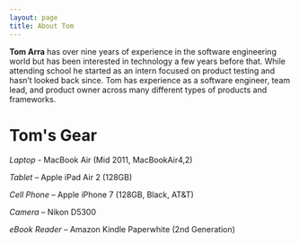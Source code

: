 ```yaml
---
layout: page
title: About Tom
---
```


**Tom Arra** has over nine years of experience in the software engineering world but has been interested in technology a few years before that. While attending school he started as an intern focused on product testing and hasn’t looked back since. Tom has experience as a software engineer, team lead, and product owner across many different types of products and frameworks.

# Tom's Gear

*Laptop* - MacBook Air (Mid 2011, MacBookAir4,2)

*Tablet* – Apple iPad Air 2 (128GB)

*Cell Phone* – Apple iPhone 7 (128GB, Black, AT&T)

*Camera* – Nikon D5300

*eBook Reader* – Amazon Kindle Paperwhite (2nd Generation)
